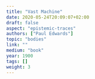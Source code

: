 ```yaml
---
title: "Vast Machine"
date: 2020-05-24T20:09:07+02:00
draft: false
aspect: "epistemic-traces"
authors: ["Paul Edwards"]
topic: "bodies"
link: ""
medium: "book"
year: 1900
tags: []
weight: 3
---
```

